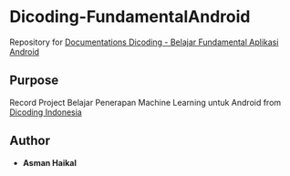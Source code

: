 # Dicoding-FundamentalAndroid
Repository for [Documentations Dicoding - Belajar Fundamental Aplikasi Android](https://www.dicoding.com/academies/663)

## Purpose
Record Project Belajar Penerapan Machine Learning untuk Android from [Dicoding Indonesia](https://www.dicoding.com/)


## Author
- **Asman Haikal**
